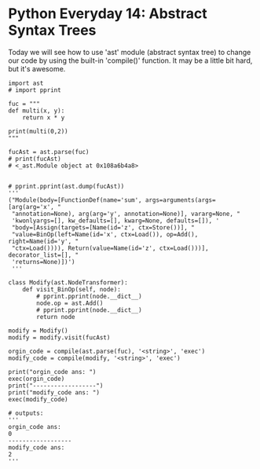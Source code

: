 # Python Everyday 14: Abstract Syntax Trees

Today we will see how to use 'ast' module (abstract syntax tree) to change our code by using the built-in 'compile()' function. It may be a little bit hard, but it's awesome.

```
import ast
# import pprint

fuc = """
def multi(x, y):
    return x * y

print(multi(0,2))
"""

fucAst = ast.parse(fuc)
# print(fucAst)
# <_ast.Module object at 0x108a6b4a8>


# pprint.pprint(ast.dump(fucAst))
'''
("Module(body=[FunctionDef(name='sum', args=arguments(args=[arg(arg='x', "
 "annotation=None), arg(arg='y', annotation=None)], vararg=None, "
 'kwonlyargs=[], kw_defaults=[], kwarg=None, defaults=[]), '
 "body=[Assign(targets=[Name(id='z', ctx=Store())], "
 "value=BinOp(left=Name(id='x', ctx=Load()), op=Add(), right=Name(id='y', "
 "ctx=Load()))), Return(value=Name(id='z', ctx=Load()))], decorator_list=[], "
 'returns=None)])')
 '''

class Modify(ast.NodeTransformer):
    def visit_BinOp(self, node):
        # pprint.pprint(node.__dict__)
        node.op = ast.Add()
        # pprint.pprint(node.__dict__)
        return node

modify = Modify()
modify = modify.visit(fucAst)

orgin_code = compile(ast.parse(fuc), '<string>', 'exec')
modify_code = compile(modify, '<string>', 'exec')

print("orgin_code ans: ")
exec(orgin_code)
print("------------------")
print("modify_code ans: ")
exec(modify_code)

# outputs:
'''
orgin_code ans: 
0
------------------
modify_code ans: 
2
'''
```